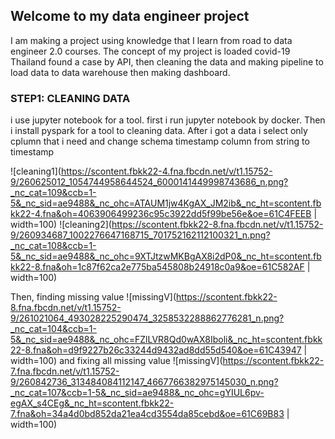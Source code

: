 ## Welcome to my data engineer project
I am making a project using knowledge that I learn from road to data engineer 2.0 courses. The concept of my project is loaded covid-19 Thailand found a case by API, then cleaning the data and making pipeline to load data to data warehouse then making dashboard.
### STEP1: CLEANING DATA
i use jupyter notebook for a tool. first i run jupyter notebook by docker. Then i install pyspark for a tool to cleaning data. After i got a data i select only cplumn that i need  and change schema timestamp column from string to timestamp

![cleaning1](https://scontent.fbkk22-4.fna.fbcdn.net/v/t1.15752-9/260625012_1054744958644524_6000141449998743686_n.png?_nc_cat=109&ccb=1-5&_nc_sid=ae9488&_nc_ohc=ATAUM1jw4KgAX_JM2ib&_nc_ht=scontent.fbkk22-4.fna&oh=4063906499236c95c3922dd5f99be56e&oe=61C4FEEB | width=100)
![cleaning2](https://scontent.fbkk22-8.fna.fbcdn.net/v/t1.15752-9/260934687_1002276647168715_701752162112100321_n.png?_nc_cat=108&ccb=1-5&_nc_sid=ae9488&_nc_ohc=9XTJtzwMKBgAX8i2dP0&_nc_ht=scontent.fbkk22-8.fna&oh=1c87f62ca2e775ba545808b24918c0a9&oe=61C582AF | width=100)

Then, finding missing value
![missingV](https://scontent.fbkk22-8.fna.fbcdn.net/v/t1.15752-9/261021064_493028225290474_3258532288862776281_n.png?_nc_cat=104&ccb=1-5&_nc_sid=ae9488&_nc_ohc=FZlLVR8Qd0wAX8Iboli&_nc_ht=scontent.fbkk22-8.fna&oh=d9f9227b26c33244d9432ad8dd55d540&oe=61C43947 | width=100)
and fixing all missing value
![missingV](https://scontent.fbkk22-7.fna.fbcdn.net/v/t1.15752-9/260842736_313484084112147_4667766382975145030_n.png?_nc_cat=107&ccb=1-5&_nc_sid=ae9488&_nc_ohc=gYIUL6pv-egAX_s4CEg&_nc_ht=scontent.fbkk22-7.fna&oh=34a4d0bd852da21ea4cd3554da85cebd&oe=61C69B83 | width=100)


